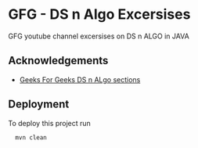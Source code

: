 
# GFG - DS n Algo Excersises

GFG youtube channel excersises on DS n ALGO in JAVA


## Acknowledgements

 - [Geeks For Geeks DS n ALgo sections](https://www.geeksforgeeks.org/data-structures/?ref=shm)


## Deployment

To deploy this project run

```bash
  mvn clean 
```

